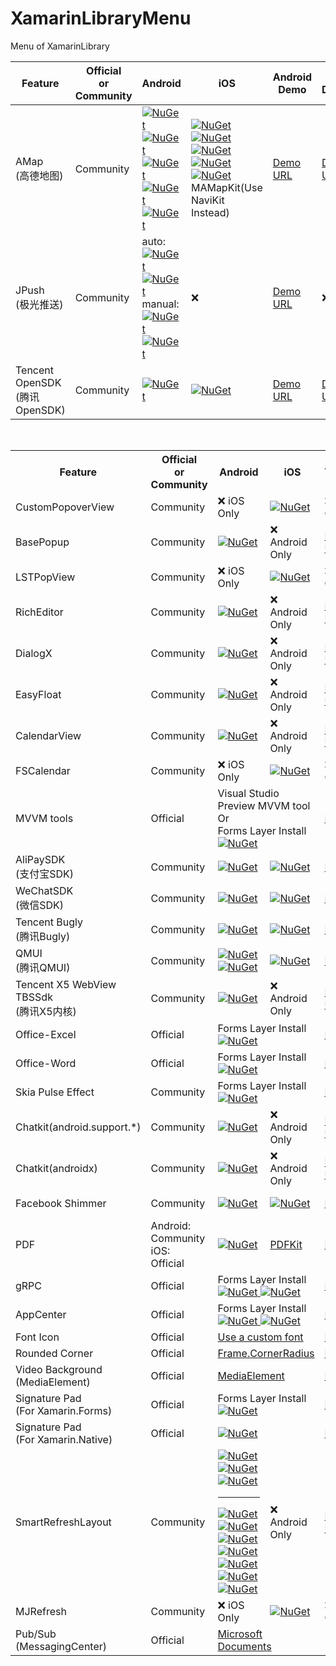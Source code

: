 # XamarinLibraryMenu
Menu of XamarinLibrary

Feature | Official <br>or<br> Community|Android | iOS | Android Demo | iOS Demo |Native Packages
---------|----------|---------|----------|----------|----------|----------
 AMap<br>(高德地图) |Community|[![NuGet](https://img.shields.io/nuget/vpre/XamarinLibrary.Xamarin.Android.Amap.Api.Navi3DMap.svg?label=Navi3DMap)](https://www.nuget.org/packages/XamarinLibrary.Xamarin.Android.Amap.Api.Navi3DMap/)<br> [![NuGet](https://img.shields.io/nuget/vpre/XamarinLibrary.Xamarin.Android.Amap.Api.3DMap.svg?label=3DMap)](https://www.nuget.org/packages/XamarinLibrary.Xamarin.Android.Amap.Api.3DMap/)<br>[![NuGet](https://img.shields.io/nuget/vpre/XamarinLibrary.Xamarin.Android.Amap.Api.Track.svg?label=Track)](https://www.nuget.org/packages/XamarinLibrary.Xamarin.Android.Amap.Api.Track/)<br>[![NuGet](https://img.shields.io/nuget/vpre/XamarinLibrary.Xamarin.Android.Amap.Api.Search.svg?label=Search)](https://www.nuget.org/packages/XamarinLibrary.Xamarin.Android.Amap.Api.Search/)<br>[![NuGet](https://img.shields.io/nuget/vpre/XamarinLibrary.Xamarin.Android.Amap.Api.Location.svg?label=Location)](https://www.nuget.org/packages/XamarinLibrary.Xamarin.Android.Amap.Api.Location)|[![NuGet](https://img.shields.io/nuget/vpre/XamarinLibrary.Xamarin.iOS.AMapFoundationKit.svg?label=AMapFoundationKit)](https://www.nuget.org/packages/XamarinLibrary.Xamarin.iOS.AMapFoundationKit/)<br>[![NuGet](https://img.shields.io/nuget/vpre/XamarinLibrary.Xamarin.iOS.AMapLocationKit.svg?label=AMapLocationKit)](https://www.nuget.org/packages/XamarinLibrary.Xamarin.iOS.AMapLocationKit/)<br>[![NuGet](https://img.shields.io/nuget/vpre/XamarinLibrary.Xamarin.iOS.AMapNaviKit.svg?label=AMapNaviKit)](https://www.nuget.org/packages/XamarinLibrary.Xamarin.iOS.AMapNaviKit/)<br>[![NuGet](https://img.shields.io/nuget/vpre/XamarinLibrary.Xamarin.iOS.AMapSearchKit.svg?label=AMapSearchKit)](https://www.nuget.org/packages/XamarinLibrary.Xamarin.iOS.AMapSearchKit/)<br>[![NuGet](https://img.shields.io/nuget/vpre/XamarinLibrary.Xamarin.iOS.AMapTrackKit.svg?label=AMapTrackKit)](https://www.nuget.org/packages/XamarinLibrary.Xamarin.iOS.AMapTrackKit/)<br>MAMapKit(Use NaviKit Instead)|[Demo URL](https://github.com/jingliancui/XamarinFormsAMapSDKSample/tree/master/Android)|[Demo URL](https://github.com/jingliancui/XamarinFormsAMapSDKSample/tree/master/iOS)|[iOS](https://lbs.amap.com/api/ios-sdk/download)<br>[Android](https://lbs.amap.com/api/android-sdk/download)|
 JPush<br>(极光推送) |Community| auto:<br>[![NuGet](https://img.shields.io/nuget/vpre/XamarinLibrary.Xamarin.Android.Jcore.svg?label=JCore)](https://www.nuget.org/packages/XamarinLibrary.Xamarin.Android.Jcore/)<br>[![NuGet](https://img.shields.io/nuget/vpre/XamarinLibrary.Xamarin.Android.Jpush.svg?label=JPush)](https://www.nuget.org/packages/XamarinLibrary.Xamarin.Android.Jpush/)<br>manual:<br>[![NuGet](https://img.shields.io/nuget/vpre/XamarinLibrary.Xamarin.Android.Manual.JCore.svg?label=JCore)](https://www.nuget.org/packages/XamarinLibrary.Xamarin.Android.Manual.JCore/)<br>[![NuGet](https://img.shields.io/nuget/vpre/XamarinLibrary.Xamarin.Android.Manual.JPush.svg?label=JPush)](https://www.nuget.org/packages/XamarinLibrary.Xamarin.Android.Manual.JPush/)| ❌ | [Demo URL](https://github.com/jingliancui/XamarinFormsJPushSample) |❌|[Android](https://docs.jiguang.cn/jpush/client/Android/android_guide/#jcenter)<br>[iOS](https://docs.jiguang.cn/jpush/client/iOS/ios_guide_new/#_4)|
 Tencent OpenSDK<br>(腾讯OpenSDK)|Community|[![NuGet](https://img.shields.io/nuget/vpre/XamarinLibrary.Xamarin.Android.Tencent.OpenSDK.svg?label=OpenSDK)](https://www.nuget.org/packages/XamarinLibrary.Xamarin.Android.Tencent.OpenSDK/)|[![NuGet](https://img.shields.io/nuget/vpre/XamarinLibrary.Xamarin.iOS.Tencent.OpenAPI.svg?label=OpenAPI)](https://www.nuget.org/packages/XamarinLibrary.Xamarin.iOS.Tencent.OpenAPI/)|[Demo URL](https://github.com/jingliancui/XamarinFormsTencentOpenSDKSample)|[Demo URL](https://github.com/jingliancui/XamarinFormsTencentOpenSDKSample)|[URL](https://wiki.open.qq.com/wiki/mobile/SDK下载)|

<br>

<esacpe>

<table>
    <!--标题-->
    <tr>
      <th>Feature</th>
      <th>Official <br>or<br> Community</th>
      <th>Android </th>
      <th>iOS</th>
      <th>Android Demo</th>
      <th>iOS Demo</th>
      <th>Native Packages</th>
    </tr>
    <!--CustomPopoverView-->
    <tr>
        <td>CustomPopoverView</td>
        <td>Community</td>
        <td>
            ❌ iOS Only
        </td>
        <td>
            <a href="https://www.nuget.org/packages/XamarinLibrary.Xamarin.iOS.CustomPopOverView/">
                <img alt="NuGet" src="https://img.shields.io/nuget/vpre/XamarinLibrary.Xamarin.iOS.CustomPopOverView.svg?label=CustomPopOverView"/>
            </a>
        </td>
        <td>
            ❌ iOS Only
        </td>
        <td>
            <a href="https://github.com/jingliancui/XamariniOSCustomPopoverViewSample">
                Demo URL
            </a>
        </td> 
        <td>
            <a href="https://cocoapods.org/pods/CustomPopOverView">
                <img alt="Pod" src="https://img.shields.io/cocoapods/v/CustomPopOverView.svg"/>
            </a>
        </td>
    </tr>
    <!--BasePopup-->
    <tr>
        <td>BasePopup</td>
        <td>Community</td>
        <td>
            <a href="https://www.nuget.org/packages/XamarinLibrary.Xamarin.Android.Razerdp.BasePopup/">
                <img alt="NuGet" src="https://img.shields.io/nuget/vpre/XamarinLibrary.Xamarin.Android.Razerdp.BasePopup.svg?label=BasePopup"/>
            </a>
        </td>
        <td>
            ❌ Android Only
        </td>
        <td>
            <a href="https://github.com/jingliancui/XamarinAndroidBasePopupSample">
                Demo URL
            </a>
        </td> 
        <td>
            ❌ Android Only
        </td>    
        <td>
            <a href ="https://search.maven.org/artifact/io.github.razerdp/BasePopup">
                <img src="https://img.shields.io/maven-central/v/io.github.razerdp/BasePopup"/>
            </a>
        </td>
    </tr>
    <!--LSTPopView-->
    <tr>
        <td>LSTPopView</td>
        <td>Community</td>
        <td>
            ❌ iOS Only
        </td>
        <td>
            <a href="https://www.nuget.org/packages/XamarinLibrary.Xamarin.iOS.LoSenTrad.LSTPopView/">
                <img alt="NuGet" src="https://img.shields.io/nuget/vpre/XamarinLibrary.Xamarin.iOS.LoSenTrad.LSTPopView.svg?label=LSTPopView"/>
            </a>
        </td>
        <td>
            ❌ iOS Only
        </td>
        <td>
            <a href="https://github.com/jingliancui/XamarinFormsLSTPopViewSample">
                Demo URL
            </a>
        </td> 
        <td>
            <a href="https://github.com/LoSenTrad/LSTPopView">
                URL
            </a>
        </td>
    </tr>
    <!--RichEditor-->
    <tr>
        <td>RichEditor</td>
        <td>Community</td>
        <td>
            <a href="https://www.nuget.org/packages/XamarinLibrary.Xamarin.Android.Jp.Wasabeef.RichEditor/">
                <img alt="NuGet" src="https://img.shields.io/nuget/vpre/XamarinLibrary.Xamarin.Android.Jp.Wasabeef.RichEditor.svg?label=RichEditor"/>
            </a>
        </td>
        <td>
            ❌ Android Only
        </td>
        <td>
            <a href="https://github.com/jingliancui/XamarinFormsRichEditorAndroidSample">
                Demo URL
            </a>
        </td> 
        <td>
            ❌ Android Only
        </td>    
        <td>
            <a href="https://mvnrepository.com/artifact/jp.wasabeef/richeditor-android">
                URL
            </a>
        </td>
    </tr>
    <!--DialogX-->
    <tr>
        <td>DialogX</td>
        <td>Community</td>
        <td>
            <a href="https://www.nuget.org/packages/XamarinLibrary.Xamarin.Android.Kongzue.DialogX/">
                <img alt="NuGet" src="https://img.shields.io/nuget/vpre/XamarinLibrary.Xamarin.Android.Kongzue.DialogX.svg?label=DialogX"/>
            </a>
        </td>
        <td>
            ❌ Android Only
        </td>
        <td>
            <a href="https://github.com/jingliancui/XamarinFormsDialogXSample">
                Demo URL
            </a>
        </td> 
        <td>
            ❌ Android Only
        </td>    
        <td>
            <a href="https://jitpack.io/#kongzue/DialogX">
                <img alt="Pod" src="https://jitpack.io/v/kongzue/DialogX.svg"/>
            </a>
        </td>
    </tr>
    <!--EasyFloat-->
    <tr>
        <td>EasyFloat</td>
        <td>Community</td>
        <td>
            <a href="https://www.nuget.org/packages/XamarinLibrary.Xamarin.Android.PrincekinF.EasyFloat/">
                <img alt="NuGet" src="https://img.shields.io/nuget/vpre/XamarinLibrary.Xamarin.Android.PrincekinF.EasyFloat.svg?label=EasyFloat"/>
            </a>
        </td>
        <td>
            ❌ Android Only
        </td>
        <td>
            <a href="https://github.com/jingliancui/XamarinFormsEasyFloatSample">
                Demo URL
            </a>
        </td> 
        <td>
            ❌ Android Only
        </td>    
        <td>
            <a href="https://jitpack.io/#princekin-f/EasyFloat">
                <img alt="EasyFloat" src="https://jitpack.io/v/princekin-f/EasyFloat.svg"/>
            </a>
        </td>
    </tr>
    <!--CalendarView-->
    <tr>
        <td>CalendarView</td>
        <td>Community</td>
        <td>
            <a href="https://www.nuget.org/packages/XamarinLibrary.Xamarin.Android.Haibin.CalendarView/">
                <img alt="NuGet" src="https://img.shields.io/nuget/vpre/XamarinLibrary.Xamarin.Android.Haibin.CalendarView.svg?label=CalendarView"/>
            </a>
        </td>
        <td>
            ❌ Android Only
        </td>
        <td>
            <a href="https://github.com/jingliancui/XamarinFormsCalendarViewSample">
                Demo URL
            </a>
        </td> 
        <td>
            ❌ Android Only
        </td>    
        <td>
            <a href="https://github.com/huanghaibin-dev/CalendarView">
                URL
            </a>
        </td>
    </tr>
    <!--FSCalendar-->
    <tr>
        <td>FSCalendar</td>
        <td>Community</td>
        <td>
            ❌ iOS Only
        </td>
        <td>
            <a href="https://www.nuget.org/packages/XamarinLibrary.Xamarin.iOS.Wenchaod.FSCalendar/">
                <img alt="NuGet" src="https://img.shields.io/nuget/vpre/XamarinLibrary.Xamarin.iOS.Wenchaod.FSCalendar.svg?label=FSCalendar"/>
            </a>
        </td>
        <td>
            ❌ iOS Only
        </td>
        <td>
            <a href="https://github.com/jingliancui/XamarinFormsFSCalendarSample">
                Demo URL
            </a>
        </td> 
        <td>
            <a href="https://cocoapods.org/pods/FSCalendar">
                <img alt="Pod" src="https://img.shields.io/cocoapods/v/FSCalendar.svg"/>
            </a>
        </td>
    </tr>
    <!--MVVM tools Sample-->
    <tr>
        <td>MVVM tools</td>
        <td>Official</td>
        <td colspan="2">
            Visual Studio Preview MVVM tool<br> Or<br> Forms Layer Install<br>
            <a href="https://www.nuget.org/packages/Xamarin.CommunityToolkit/">
                <img alt="NuGet" src="https://img.shields.io/nuget/vpre/Xamarin.CommunityToolkit.svg?label=Xamarin.CommunityToolkit"/>
            </a>
        </td>
        <td colspan="2">
            <a href="https://github.com/jingliancui/XamarinFormsMVVMSample">
                Demo URL
            </a>
        </td>     
        <td>
        </td>
    </tr>
    <!--支付宝SDK AlipaySDK-->
    <tr>
        <td>AliPaySDK<br>(支付宝SDK)</td>
        <td>Community</td>
        <td>
            <a href="https://www.nuget.org/packages/XamarinLibrary.Xamarin.Android.AlipaySDK/">
                <img alt="NuGet" src="https://img.shields.io/nuget/vpre/XamarinLibrary.Xamarin.Android.AlipaySDK.svg?label=AliPaySDK"/>
            </a>
        </td>
        <td>
            <a href="https://www.nuget.org/packages/XamarinLibrary.Xamarin.iOS.AlipaySDK/">
                <img alt="NuGet" src="https://img.shields.io/nuget/vpre/XamarinLibrary.Xamarin.iOS.AlipaySDK.svg?label=AliPaySDK"/>
            </a>
        </td>
        <td colspan="2">
            <a href="https://github.com/jingliancui/XamarinFormsAlipaySDKSample">
                Demo URL
            </a>
        </td>     
        <td>
            <a href="https://opendocs.alipay.com/open/54/104509">
                URL
            </a>
        </td>
    </tr>
    <!--微信SDK-->
    <tr>
        <td>WeChatSDK<br>(微信SDK)</td>
        <td>Community</td>
        <td>
            <a href="https://www.nuget.org/packages/XamarinLibrary.Xamarin.Android.WechatSDK/">
                <img alt="NuGet" src="https://img.shields.io/nuget/vpre/XamarinLibrary.Xamarin.Android.WechatSDK.svg?label=WechatSDK"/>
            </a>
        </td>
        <td>
            <a href="https://www.nuget.org/packages/XamarinLibrary.Xamarin.iOS.WechatSDK/">
                <img alt="NuGet" src="https://img.shields.io/nuget/vpre/XamarinLibrary.Xamarin.iOS.WechatSDK.svg?label=WechatSDK"/>
            </a>
        </td>
        <td colspan="2">
            <a href="https://github.com/jingliancui/XamarinFormsWechatSDKSample">
                Demo URL
            </a>
        </td>     
        <td>
            <a href="https://bintray.com/wechat-sdk-team/maven/com.tencent.mm.opensdk%3Awechat-sdk-android-without-mta#">
                Android
            </a>
            <br>
            <a href="https://developers.weixin.qq.com/doc/oplatform/Downloads/iOS_Resource.html">
                iOS
            </a>
        </td>
    </tr>
    <!--腾讯Bugly-->
    <tr>
        <td>Tencent Bugly<br>(腾讯Bugly)</td>
        <td>Community</td>
        <td>
            <a href="https://www.nuget.org/packages/XamarinLibrary.Xamarin.Android.Tencent.BuglyCrashReportUpgrade/">
                <img alt="NuGet" src="https://img.shields.io/nuget/vpre/XamarinLibrary.Xamarin.Android.Tencent.BuglyCrashReportUpgrade.svg?label=Bugly"/>
            </a>
        </td>
        <td>
            <a href="https://www.nuget.org/packages/XamarinLibrary.Xamarin.iOS.Tencent.Bugly/">
                <img alt="NuGet" src="https://img.shields.io/nuget/vpre/XamarinLibrary.Xamarin.iOS.Tencent.Bugly.svg?label=Bugly"/>
            </a>
        </td>
        <td colspan="2">
            <a href="https://github.com/jingliancui/XamarinFormsTencentBuglySample">
                Demo URL
            </a>
        </td>     
        <td>
            <a href="https://bugly.qq.com/v2/downloads">
                URL
            </a>
        </td>
    </tr>
    <!--腾讯QMUI-->
    <tr>
        <td>QMUI<br>(腾讯QMUI)</td>
        <td>Community</td>
        <td>
            <a href="https://www.nuget.org/packages/XamarinLibrary.Xamarin.Android.QMUITeam.QMUI/">
                <img alt="NuGet" src="https://img.shields.io/nuget/vpre/XamarinLibrary.Xamarin.Android.QMUITeam.QMUI.svg?label=QMUI"/>
            </a>
            <br>
            <a href="https://www.nuget.org/packages/XamarinLibrary.Xamarin.Android.QMUITeam.Arch/">
                <img alt="NuGet" src="https://img.shields.io/nuget/vpre/XamarinLibrary.Xamarin.Android.QMUITeam.Arch.svg?label=QMUI%20Arch"/>
            </a>
        </td>
        <td>
            <a href="https://www.nuget.org/packages/XamarinLibrary.Xamarin.iOS.QMUITeam.QMUI/">
                <img alt="NuGet" src="https://img.shields.io/nuget/vpre/XamarinLibrary.Xamarin.iOS.QMUITeam.QMUI.svg?label=QMUI"/>
            </a>
        </td>
        <td colspan="2">
            <a href="https://github.com/jingliancui/XamarinFormsQMUISample">
                Demo URL
            </a>
        </td>     
        <td>
            <a href="https://github.com/Tencent/QMUI_Android">
                Android
            </a>
            <br>
            <a href="https://cocoapods.org/pods/QMUIKit">
                <img alt="Pod" src="https://img.shields.io/cocoapods/v/QMUIKit.svg"/>
            </a>
        </td>
    </tr>
    <!--X5 WebView TBSSdk-->
    <tr>
        <td> Tencent X5 WebView<br>TBSSdk<br>(腾讯X5内核)</td>
        <td>Community</td>
        <td>
            <a href="https://www.nuget.org/packages/XamarinLibrary.Xamarin.Android.Tencent.Tbs.Tbssdk.Sdk/">
                <img alt="NuGet" src="https://img.shields.io/nuget/vpre/XamarinLibrary.Xamarin.Android.Tencent.Tbs.Tbssdk.Sdk.svg?label=Tbssdk"/>
            </a>
        </td>
        <td>
            ❌ Android Only
        </td>
        <td>
            <a href="https://github.com/jingliancui/XamarinFormsTencentX5Sample">
                Demo URL
            </a>
        </td> 
        <td>
            ❌ Android Only
        </td>    
        <td>
            <a href="https://x5.tencent.com/tbs/sdk.html">
                URL
            </a>
        </td>
    </tr>    
    <!--Office-Excel-->
    <tr>
        <td>Office-Excel</td>
        <td>Official</td>
        <td colspan="2">
            Forms Layer Install<br>
            <a href="https://www.nuget.org/packages/DocumentFormat.OpenXml/">
                <img alt="NuGet" src="https://img.shields.io/nuget/vpre/DocumentFormat.OpenXml.svg?label=DocumentFormat.OpenXml"/>
            </a>
        </td>
        <td colspan="2">
            <a href="https://github.com/jingliancui/XamarinFormsExcelSample">
                Demo URL
            </a>
        </td>     
        <td>
        </td>
    </tr>
    <!--Office-Word-->
    <tr>
        <td>Office-Word</td>
        <td>Official</td>
        <td colspan="2">
            Forms Layer Install<br>
            <a href="https://www.nuget.org/packages/DocumentFormat.OpenXml/">
                <img alt="NuGet" src="https://img.shields.io/nuget/vpre/DocumentFormat.OpenXml.svg?label=DocumentFormat.OpenXml"/>
            </a>
        </td>
        <td colspan="2">
            <a href="https://github.com/jingliancui/XamarinFormsWordSample">
                Demo URL
            </a>
        </td>     
        <td>
        </td>
    </tr>
    <!--Skia Pulse Effect-->
    <tr>
        <td>Skia Pulse Effect</td>
        <td>Community</td>
        <td colspan="2">
            Forms Layer Install<br>
            <a href="https://www.nuget.org/packages/XamarinLibrary.Xamarin.Forms.SkiaPulse/">
                <img alt="NuGet" src="https://img.shields.io/nuget/vpre/XamarinLibrary.Xamarin.Forms.SkiaPulse.svg?label=SkiaPulse"/>
            </a>
        </td>
        <td colspan="2">
            <a href="https://github.com/jingliancui/XamarinFormsSkiaPulseSample">
                Demo URL
            </a>
        </td>     
        <td>
        </td>
    </tr>
    <!--Chatkit-->
    <tr>
        <td>Chatkit(android.support.*)</td>
        <td>Community</td>
        <td>
            <a href="https://www.nuget.org/packages/XamarinLibrary.Xamarin.Android.ChatKit/">
                <img alt="NuGet" src="https://img.shields.io/nuget/vpre/XamarinLibrary.Xamarin.Android.ChatKit.svg?label=Chatkit"/>
            </a>
        </td>
        <td>
            ❌ Android Only
        </td>
        <td>
            <a href="https://github.com/jingliancui/XamarinFormsChatKitSample">
                Demo URL
            </a>
        </td> 
        <td>
            ❌ Android Only
        </td>    
        <td>
            <a href="https://mvnrepository.com/artifact/com.github.stfalcon/chatkit/0.3.3">
                URL
            </a>
        </td>
    </tr>
    <!--Chatkit-->
    <tr>
        <td>Chatkit(androidx)</td>
        <td>Community</td>
        <td>
            <a href="https://www.nuget.org/packages/XamarinLibrary.Xamarin.AndroidX.ChatKit/">
                <img alt="NuGet" src="https://img.shields.io/nuget/vpre/XamarinLibrary.Xamarin.AndroidX.ChatKit.svg?label=Chatkit"/>
            </a>
        </td>
        <td>
            ❌ Android Only
        </td>
        <td>
            <a href="https://github.com/jingliancui/XamarinFormsChatKitSample">
                Demo URL
            </a>
        </td> 
        <td>
            ❌ Android Only
        </td>    
        <td>
            <a href="https://mvnrepository.com/artifact/com.github.stfalcon/chatkit/0.3.3">
                URL
            </a>
        </td>
    </tr>
    <!--Facebook Shimmer-->
    <tr>
        <td>Facebook Shimmer</td>
        <td>Community</td>
        <td>
            <a href="https://www.nuget.org/packages/XamarinLibrary.Xamarin.Android.Facebook.Shimmer/">
                <img alt="NuGet" src="https://img.shields.io/nuget/vpre/XamarinLibrary.Xamarin.Android.Facebook.Shimmer.svg?label=Shimmer"/>
            </a>
        </td>
        <td>
            <a href="https://www.nuget.org/packages/XamarinLibrary.Xamarin.iOS.Facebook.Shimmer/">
                <img alt="NuGet" src="https://img.shields.io/nuget/vpre/XamarinLibrary.Xamarin.iOS.Facebook.Shimmer.svg?label=Shimmer"/>
            </a>
        </td>
        <td colspan="2">
            <a href="https://github.com/jingliancui/XamarinFormsFacebookShimmerSample">
                Demo URL
            </a>
        </td> 
        <td>
            <a href="https://mvnrepository.com/artifact/com.facebook.shimmer/shimmer">
                Android
            </a>
            <br>
            <a href="https://cocoapods.org/pods/Shimmer">
                iOS
            </a>
        </td>
    </tr>
    <!--PDF-->
    <tr>
        <td>PDF</td>
        <td>
            Android:<br>Community
            iOS:<br>Official
        </td>
        <td>
            <a href="https://www.nuget.org/packages/XamarinLibrary.Xamarin.Android.Github.Barteksc.AndroidPdfViewer/">
                <img alt="NuGet" src="https://img.shields.io/nuget/vpre/XamarinLibrary.Xamarin.Android.Github.Barteksc.AndroidPdfViewer.svg?label=AndroidPdfViewer"/>
            </a>
        </td>
        <td>
            <a href="https://docs.microsoft.com/en-us/dotnet/api/pdfkit">
                PDFKit
            </a>
        </td>
        <td colspan="2">
            <a href="https://github.com/jingliancui/XamarinFormsPDFSample">
                Demo URL
            </a>
        </td> 
        <td>
            <a href="https://bintray.com/barteksc/maven/android-pdf-viewer#">
                Android
            </a>
            <br>
            <a href="https://developer.apple.com/documentation/pdfkit">
                iOS
            </a>
        </td>
    </tr>
    <!--gRPC-->
    <tr>
        <td>gRPC</td>
        <td>Official</td>
        <td colspan="2">
            Forms Layer Install<br>
            <a href="https://www.nuget.org/packages/Grpc.Core/">
                <img alt="NuGet" src="https://img.shields.io/nuget/vpre/Grpc.Core.svg?label=Grpc.Core"/>
            </a>            
            <a href="https://www.nuget.org/packages/Google.Protobuf/">
                <img alt="NuGet" src="https://img.shields.io/nuget/vpre/Google.Protobuf.svg?label=Google.Protobuf"/>
            </a>
        </td>
        <td colspan="2">
            <a href="https://github.com/jingliancui/XamarinFormsGRPCSample">
                Demo URL
            </a>
        </td>     
        <td>
        </td>
    </tr>
    <!--AppCenter-->
    <tr>
        <td>AppCenter</td>
        <td>Official</td>
        <td colspan="2">
            Forms Layer Install<br>
            <a href="https://www.nuget.org/packages/Microsoft.AppCenter.Analytics/">
                <img alt="NuGet" src="https://img.shields.io/nuget/vpre/Microsoft.AppCenter.Analytics.svg?label=Analytics"/>
            </a>            
            <a href="https://www.nuget.org/packages/Microsoft.AppCenter.Crashes/">
                <img alt="NuGet" src="https://img.shields.io/nuget/vpre/Microsoft.AppCenter.Crashes.svg?label=Crashes"/>
            </a>
        </td>
        <td colspan="2">
            <a href="https://github.com/jingliancui/XamarinFormsMicrosoftAppCenterSample">
                Demo URL
            </a>
        </td>     
        <td>
        </td>
    </tr>
    <!--Font Icon-->
    <tr>
        <td>Font Icon</td>
        <td>Official</td>
        <td colspan="2">
            <a href="https://docs.microsoft.com/en-us/xamarin/xamarin-forms/user-interface/text/fonts#use-a-custom-font">
                Use a custom font
            </a>
        </td>
        <td colspan="2">
            <a href="https://github.com/jingliancui/XamarinFormsFontAwesomeSample">
                Demo URL
            </a>
        </td>     
        <td>
        </td>
    </tr>
    <!--Rounded Corner-->
    <tr>
        <td>Rounded Corner</td>
        <td>Official</td>
        <td colspan="2">
            <a href="https://docs.microsoft.com/en-us/xamarin/xamarin-forms/user-interface/layouts/frame">
                Frame.CornerRadius
            </a>
        </td>
        <td colspan="2">
            <a href="https://github.com/jingliancui/XamarinFormsRoundedCornerSample">
                Demo URL
            </a>
        </td>     
        <td>
        </td>
    </tr>
    <!--Video Background-->
    <tr>
        <td>Video Background<br>(MediaElement)</td>
        <td>Official</td>
        <td colspan="2">
            <a href="https://docs.microsoft.com/en-us/xamarin/xamarin-forms/user-interface/mediaelement">
                MediaElement
            </a>
        </td>
        <td colspan="2">
            <a href="https://github.com/jingliancui/XamarinFormsVideoBackgroundrSample">
                Demo URL
            </a>
        </td>     
        <td>
        </td>
    </tr>
    <!--SignaturePad-->
    <tr>
        <td>
            Signature Pad<br>
            (For Xamarin.Forms)
        </td>
        <td>Official</td>
        <td colspan="2">
            Forms Layer Install<br>
            <a href="https://www.nuget.org/packages/Xamarin.Controls.SignaturePad.Forms/">
                <img alt="NuGet" src="https://img.shields.io/nuget/vpre/Xamarin.Controls.SignaturePad.Forms.svg?label=SignaturePad.Forms"/>
            </a>
        </td>
        <td colspan="2">
            <a href="https://github.com/jingliancui/XamarinFormsSignaturePadSample">
                Demo URL
            </a>
        </td>     
        <td>
        </td>
    </tr>
    <!--SignaturePad-->
    <tr>
        <td>
            Signature Pad<br>
            (For Xamarin.Native)
        </td>
        <td>Official</td>
        <td colspan="2">         
            <a href="https://www.nuget.org/packages/Xamarin.Controls.SignaturePad/">
                <img alt="NuGet" src="https://img.shields.io/nuget/vpre/Xamarin.Controls.SignaturePad.svg?label=SignaturePad"/>
            </a>
        </td>
        <td colspan="2">
            <a href="https://github.com/xamarin/SignaturePad/tree/master/samples">
                Demo URL
            </a>
        </td>     
        <td>
        </td>
    </tr>
    <tr>
        <td>SmartRefreshLayout</td>
        <td>Community</td>
        <td>
            <a href="https://www.nuget.org/packages/XamarinLibrary.Xamarin.Android.Smartrefresh.SmartRefreshLayout/">
                <img alt="NuGet" src="https://img.shields.io/nuget/vpre/XamarinLibrary.Xamarin.Android.Smartrefresh.SmartRefreshLayout.svg?label=SmartRefreshLayout"/>
            </a><br>
            <a href="https://www.nuget.org/packages/XamarinLibrary.Xamarin.Android.Smartrefresh.SmartRefreshHeader/">
                <img alt="NuGet" src="https://img.shields.io/nuget/vpre/XamarinLibrary.Xamarin.Android.Smartrefresh.SmartRefreshHeader.svg?label=SmartRefreshHeader"/>
            </a><br>
            <a href="https://www.nuget.org/packages/XamarinLibrary.Xamarin.Android.SmartRefresh.SmartRefreshHorizontal/">
                <img alt="NuGet" src="https://img.shields.io/nuget/vpre/XamarinLibrary.Xamarin.Android.SmartRefresh.SmartRefreshHorizontal.svg?label=SmartRefreshHorizontal"/>
            </a><br>
            <hr>
            <a href="https://www.nuget.org/packages/XamarinLibrary.Xamarin.Android.Smart.RefreshHeaderTwoLevel/">
                <img alt="NuGet" src="https://img.shields.io/nuget/vpre/XamarinLibrary.Xamarin.Android.Smart.RefreshHeaderTwoLevel.svg?label=RefreshHeaderTwoLevel"/>
            </a><br>
            <a href="https://www.nuget.org/packages/XamarinLibrary.Xamarin.Android.Smart.RefreshHeaderRadar/">
                <img alt="NuGet" src="https://img.shields.io/nuget/vpre/XamarinLibrary.Xamarin.Android.Smart.RefreshHeaderRadar.svg?label=RefreshHeaderRadar"/>
            </a><br>
            <a href="https://www.nuget.org/packages/XamarinLibrary.Xamarin.Android.Smart.RefreshHeaderMaterial/">
                <img alt="NuGet" src="https://img.shields.io/nuget/vpre/XamarinLibrary.Xamarin.Android.Smart.RefreshHeaderMaterial.svg?label=RefreshHeaderMaterial"/>
            </a><br>
            <a href="https://www.nuget.org/packages/XamarinLibrary.Xamarin.Android.Smart.RefreshHeaderFalsify/">
                <img alt="NuGet" src="https://img.shields.io/nuget/vpre/XamarinLibrary.Xamarin.Android.Smart.RefreshHeaderFalsify.svg?label=RefreshHeaderFalsify"/>
            </a><br>
            <a href="https://www.nuget.org/packages/XamarinLibrary.Xamarin.Android.Smart.RefreshHeaderClassics/">
                <img alt="NuGet" src="https://img.shields.io/nuget/vpre/XamarinLibrary.Xamarin.Android.Smart.RefreshHeaderClassics.svg?label=RefreshHeaderClassics"/>
            </a><br>
            <a href="https://www.nuget.org/packages/XamarinLibrary.Xamarin.Android.Smart.RefreshFooterClassics/">
                <img alt="NuGet" src="https://img.shields.io/nuget/vpre/XamarinLibrary.Xamarin.Android.Smart.RefreshFooterClassics.svg?label=RefreshFooterClassics"/>
            </a><br>
            <a href="https://www.nuget.org/packages/XamarinLibrary.Xamarin.Android.Smart.RefreshFooterBall/">
                <img alt="NuGet" src="https://img.shields.io/nuget/vpre/XamarinLibrary.Xamarin.Android.Smart.RefreshFooterBall.svg?label=RefreshFooterBall"/>
            </a>
        </td>
        <td>
            ❌ Android Only
        </td>
        <td>
            <a href="https://github.com/jingliancui/XamarinFormsSmartRefreshLayoutSample">
                Demo URL
            </a>
        </td> 
        <td>
            ❌ Android Only
        </td>    
        <td>
            <a href="https://github.com/scwang90/SmartRefreshLayout#1%E5%9C%A8-buildgradle-%E4%B8%AD%E6%B7%BB%E5%8A%A0%E4%BE%9D%E8%B5%96">
                URL
            </a>
        </td>
    </tr>
    <!--MJRefresh-->
    <tr>
        <td>MJRefresh</td>
        <td>Community</td>
        <td>
            ❌ iOS Only
        </td>
        <td>
            <a href="https://www.nuget.org/packages/XamarinLibrary.Xamarin.iOS.MJRefresh/">
                <img alt="NuGet" src="https://img.shields.io/nuget/vpre/XamarinLibrary.Xamarin.iOS.MJRefresh.svg?label=MJRefresh"/>
            </a>
        </td>
        <td>
            ❌ iOS Only
        </td>
        <td>
            <a href="https://github.com/jingliancui/XamarinFormsMJRefreshSample">
                Demo URL
            </a>
        </td> 
        <td>
            <a href="https://cocoapods.org/pods/MJRefresh">
                <img alt="Pod" src="https://img.shields.io/cocoapods/v/MJRefresh.svg"/>
            </a>
        </td>
    </tr>
    <!--Pub/Sub (MessagingCenter)-->
    <tr>
        <td>Pub/Sub (MessagingCenter)</td>
        <td>Official</td>
        <td colspan="2">
            <a href="https://docs.microsoft.com/en-us/xamarin/xamarin-forms/app-fundamentals/messaging-center">
                Microsoft Documents
            </a>
        </td>
        <td colspan="2">
        </td>     
        <td>
        </td>
    </tr>
</table>

</esacpe>